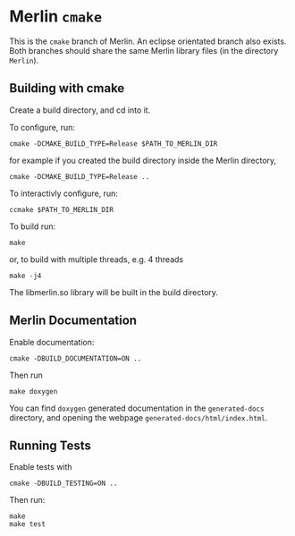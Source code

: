 # Merlin `cmake`

This is the `cmake` branch of Merlin. An eclipse orientated branch also exists. Both branches should share the same Merlin library files (in the directory `Merlin`).

## Building with cmake

Create a build directory, and cd into it.

To configure, run:

    cmake -DCMAKE_BUILD_TYPE=Release $PATH_TO_MERLIN_DIR

for example if you created the build directory inside the Merlin directory,

    cmake -DCMAKE_BUILD_TYPE=Release ..

To interactivly configure, run:

    ccmake $PATH_TO_MERLIN_DIR

To build run:

    make

or, to build with multiple threads, e.g. 4 threads

    make -j4

The libmerlin.so library will be built in the build directory.

## Merlin Documentation

Enable documentation:

    cmake -DBUILD_DOCUMENTATION=ON ..

Then run

    make doxygen

You can find `doxygen` generated documentation in the `generated-docs` directory, and opening the webpage `generated-docs/html/index.html`.

## Running Tests

Enable tests with

    cmake -DBUILD_TESTING=ON ..

Then run:

    make
    make test








